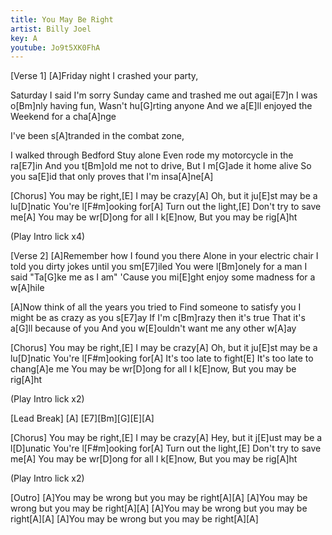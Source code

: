 ```yaml
---
title: You May Be Right
artist: Billy Joel
key: A
youtube: Jo9t5XK0FhA
---
```


[Verse 1]
[A]Friday night I crashed your party,

Saturday I said I'm sorry
Sunday came and trashed me out agai[E7]n
I was o[Bm]nly having fun,
Wasn't hu[G]rting anyone
And we a[E]ll enjoyed the
Weekend for a cha[A]nge

I've been s[A]tranded in the combat zone,

I walked through Bedford Stuy alone
Even rode my motorcycle in the ra[E7]in
And you t[Bm]old me not to drive,
But I m[G]ade it home alive
So you sa[E]id that only proves that I'm insa[A]ne[A]

[Chorus]
You may be right,[E]
I may be crazy[A]
Oh, but it ju[E]st may be a lu[D]natic
You're l[F#m]ooking for[A]
Turn out the light,[E]
Don't try to save me[A]
You may be wr[D]ong for all I k[E]now,
But you may be rig[A]ht

(Play Intro lick x4)

[Verse 2]
[A]Remember how I found you there
Alone in your electric chair
I told you dirty jokes until you sm[E7]iled
You were l[Bm]onely for a man
I said "Ta[G]ke me as I am"
'Cause you mi[E]ght enjoy some madness for a w[A]hile

[A]Now think of all the years you tried to
Find someone to satisfy you
I might be as crazy as you s[E7]ay
If I'm c[Bm]razy then it's true
That it's a[G]ll because of you
And you w[E]ouldn't want me any other w[A]ay

[Chorus]
You may be right,[E]
I may be crazy[A]
Oh, but it ju[E]st may be a lu[D]natic
You're l[F#m]ooking for[A]
It's too late to fight[E]
It's too late to chang[A]e me
You may be wr[D]ong for all I k[E]now,
But you may be rig[A]ht

(Play Intro lick x2)

[Lead Break]
[A] [E7][Bm][G][E][A]

[Chorus]
You may be right,[E]
I may be crazy[A]
Hey, but it j[E]ust may be a l[D]unatic
You're l[F#m]ooking for[A]
Turn out the light,[E]
Don't try to save me[A]
You may be wr[D]ong for all I k[E]now,
But you may be rig[A]ht

(Play Intro lick x2)

[Outro]
[A]You may be wrong but you may be right[A][A]
[A]You may be wrong but you may be right[A][A]
[A]You may be wrong but you may be right[A][A]
[A]You may be wrong but you may be right[A][A]
